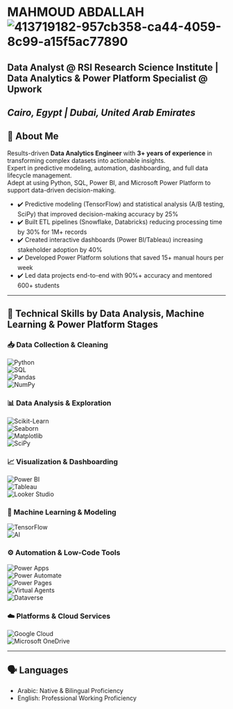 # MAHMOUD ABDALLAH  ![413719182-957cb358-ca44-4059-8c99-a15f5ac77890](https://github.com/user-attachments/assets/eca4abef-1f6b-4020-85e1-0344ca7610c9)

## Data Analyst @ RSI Research Science Institute | Data Analytics & Power Platform Specialist @ Upwork
*Cairo, Egypt  |  Dubai, United Arab Emirates*
---

## 👤 About Me

Results-driven **Data Analytics Engineer** with **3+ years of experience** in transforming complex datasets into actionable insights.  
Expert in predictive modeling, automation, dashboarding, and full data lifecycle management.  
Adept at using Python, SQL, Power BI, and Microsoft Power Platform to support data-driven decision-making.

- ✔️ Predictive modeling (TensorFlow) and statistical analysis (A/B testing, SciPy) that improved decision-making accuracy by 25%  
- ✔️ Built ETL pipelines (Snowflake, Databricks) reducing processing time by 30% for 1M+ records  
- ✔️ Created interactive dashboards (Power BI/Tableau) increasing stakeholder adoption by 40%  
- ✔️ Developed Power Platform solutions that saved 15+ manual hours per week  
- ✔️ Led data projects end-to-end with 90%+ accuracy and mentored 600+ students

---

## 🔧 Technical Skills by Data Analysis, Machine Learning & Power Platform Stages

### 📥 Data Collection & Cleaning
![Python](https://img.shields.io/badge/Python-3776AB?style=for-the-badge&logo=python&logoColor=white)  
![SQL](https://img.shields.io/badge/SQL-CC2927?style=for-the-badge&logo=microsoftsqlserver&logoColor=white)  
![Pandas](https://img.shields.io/badge/Pandas-150458?style=for-the-badge&logo=pandas&logoColor=white)  
![NumPy](https://img.shields.io/badge/NumPy-013243?style=for-the-badge&logo=numpy&logoColor=white)

### 📊 Data Analysis & Exploration
![Scikit-Learn](https://img.shields.io/badge/Scikit--Learn-F7931E?style=for-the-badge&logo=scikit-learn&logoColor=white)  
![Seaborn](https://img.shields.io/badge/Seaborn-008080?style=for-the-badge&logo=python&logoColor=white)  
![Matplotlib](https://img.shields.io/badge/Matplotlib-11557C?style=for-the-badge&logo=python&logoColor=white)  
![SciPy](https://img.shields.io/badge/SciPy-8CAAE6?style=for-the-badge&logo=scipy&logoColor=white)

### 📈 Visualization & Dashboarding
![Power BI](https://img.shields.io/badge/PowerBI-F2C811?style=for-the-badge&logo=powerbi&logoColor=black)  
![Tableau](https://img.shields.io/badge/Tableau-E97627?style=for-the-badge&logo=tableau&logoColor=white)  
![Looker Studio](https://img.shields.io/badge/Looker%20Studio-4285F4?style=for-the-badge&logo=google&logoColor=white)

### 🤖 Machine Learning & Modeling
![TensorFlow](https://img.shields.io/badge/TensorFlow-FF6F00?style=for-the-badge&logo=tensorflow&logoColor=white)  
![AI](https://img.shields.io/badge/AI-00ADD8?style=for-the-badge&logo=OpenAI&logoColor=white)

### ⚙️ Automation & Low-Code Tools
![Power Apps](https://img.shields.io/badge/Power%20Apps-742774?style=for-the-badge&logo=powerapps&logoColor=white)  
![Power Automate](https://img.shields.io/badge/Power%20Automate-0066FF?style=for-the-badge&logo=powerautomate&logoColor=white)  
![Power Pages](https://img.shields.io/badge/Power%20Pages-4CAF50?style=for-the-badge&logo=microsoft&logoColor=white)  
![Virtual Agents](https://img.shields.io/badge/Virtual%20Agents-00A4EF?style=for-the-badge&logo=microsoft&logoColor=white)  
![Dataverse](https://img.shields.io/badge/Dataverse-8E44AD?style=for-the-badge&logo=microsoft&logoColor=white)

### ☁️ Platforms & Cloud Services
![Google Cloud](https://img.shields.io/badge/Google%20Cloud-4285F4?style=for-the-badge&logo=googlecloud&logoColor=white)  
![Microsoft OneDrive](https://img.shields.io/badge/OneDrive-0078D4?style=for-the-badge&logo=microsoftonedrive&logoColor=white)

---

## 🗣️ Languages
- Arabic: Native & Bilingual Proficiency  
- English: Professional Working Proficiency
